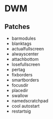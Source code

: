 # DWM

## Patches

* barmodules
* blanktags
* actualfullscreen
* alwayscenter
* attachbottom
* losefullscreen
* pertag
* fixborders
* smartborders
* focusdir
* placedir
* swallow
* namedscratchpad
* cool autostart
* restartsig
